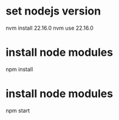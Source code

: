 # set nodejs version
nvm install 22.16.0
nvm use 22.16.0

# install node modules
npm install

# install node modules
npm start
